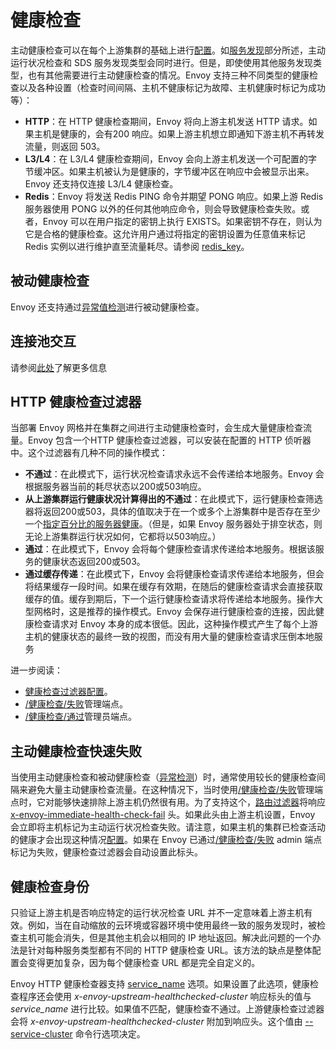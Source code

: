 # 健康检查

主动健康检查可以在每个上游集群的基础上进行[配置](../../configuration/cluster_manager/cluster_hc.md#config-cluster-manager-cluster-hc)。如[服务发现](service_discovery.md#arch-overview-service-discovery)部分所述，主动运行状况检查和 SDS 服务发现类型会同时进行。但是，即使使用其他服务发现类型，也有其他需要进行主动健康检查的情况。Envoy 支持三种不同类型的健康检查以及各种设置（检查时间间隔、主机不健康标记为故障、主机健康时标记为成功等）：

- **HTTP**：在 HTTP 健康检查期间，Envoy 将向上游主机发送 HTTP 请求。如果主机是健康的，会有200 响应。如果上游主机想立即通知下游主机不再转发流量，则返回 503。
- **L3/L4**：在 L3/L4 健康检查期间，Envoy 会向上游主机发送一个可配置的字节缓冲区。如果主机被认为是健康的，字节缓冲区在响应中会被显示出来。Envoy 还支持仅连接 L3/L4 健康检查。
- **Redis**：Envoy 将发送 Redis PING 命令并期望 PONG 响应。如果上游 Redis 服务器使用 PONG 以外的任何其他响应命令，则会导致健康检查失败。或者，Envoy 可以在用户指定的密钥上执行 EXISTS。如果密钥不存在，则认为它是合格的健康检查。这允许用户通过将指定的密钥设置为任意值来标记 Redis 实例以进行维护直至流量耗尽。请参阅 [redis_key](../../api-v1/cluster_manager/cluster_hc.md#config-cluster-manager-cluster-hc-redis-key)。

## 被动健康检查

Envoy 还支持通过[异常值检测](outlier.md#arch-overview-outlier-detection)进行被动健康检查。

## 连接池交互

请参阅[此处](connection_pooling.md#arch-overview-conn-pool-health-checking)了解更多信息

## HTTP 健康检查过滤器

当部署 Envoy 网格并在集群之间进行主动健康检查时，会生成大量健康检查流量。Envoy 包含一个HTTP 健康检查过滤器，可以安装在配置的 HTTP 侦听器中。这个过滤器有几种不同的操作模式：

- **不通过**：在此模式下，运行状况检查请求永远不会传递给本地服务。Envoy 会根据服务器当前的耗尽状态以200或503响应。
- **从上游集群运行健康状况计算得出的不通过**：在此模式下，运行健康检查筛选器将返回200或503，具体的值取决于在一个或多个上游集群中是否存在至少一个[指定百分比的服务器健康](../../api-v2/config/filter/http/health_check/v2/health_check.proto.md#envoy-api-field-config-filter-http-health-check-v2-healthcheck-cluster-min-healthy-percentages)。（但是，如果 Envoy 服务器处于排空状态，则无论上游集群运行状况如何，它都将以503响应。）
- **通过**：在此模式下，Envoy 会将每个健康检查请求传递给本地服务。根据该服务的健康状态返回200或503。
- **通过缓存传递**：在此模式下，Envoy 会将健康检查请求传递给本地服务，但会将结果缓存一段时间。如果在缓存有效期，在随后的健康检查请求会直接获取缓存的值。缓存到期后，下一个运行健康检查请求将传递给本地服务。操作大型网格时，这是推荐的操作模式。Envoy 会保存进行健康检查的连接，因此健康检查请求对 Envoy 本身的成本很低。因此，这种操作模式产生了每个上游主机的健康状态的最终一致的视图，而没有用大量的健康检查请求压倒本地服务

进一步阅读：

- [健康检查过滤器配置](../../configuration/http_filters/health_check_filter.md#config-http-filters-health-check)。
- [/健康检查/失败](../../operations/admin.md#operations-admin-interface-healthcheck-fail)管理端点。
- [/健康检查/通过](../../operations/admin.md#operations-admin-interface-healthcheck-ok)管理员端点。

## 主动健康检查快速失败

当使用主动健康检查和被动健康检查（[异常检测](outlier.md#arch-overview-outlier-detection)）时，通常使用较长的健康检查间隔来避免大量主动健康检查流量。在这种情况下，当时使用[/健康检查/失败](../../operations/admin.md#operations-admin-interface-healthcheck-fail)管理端点时，它对能够快速排除上游主机仍然很有用。为了支持这个，[路由过滤器](../../configuration/http_filters/router_filter.md#config-http-filters-router)将响应 [x-envoy-immediate-health-check-fail](../../configuration/http_filters/router_filter.md#config-http-filters-router-x-envoy-immediate-health-check-fail) 头。如果此头由上游主机设置，Envoy 会立即将主机标记为主动运行状况检查失败。请注意，如果主机的集群已检查活动的健康才会出现这种情况[配置](../../configuration/cluster_manager/cluster_hc.md#config-cluster-manager-cluster-hc)。如果在 Envoy 已通过[/健康检查/失败](../../operations/admin.md#operations-admin-interface-healthcheck-fail) admin 端点标记为失败，健康检查过滤器会自动设置此标头。

## 健康检查身份

只验证上游主机是否响应特定的运行状况检查 URL 并不一定意味着上游主机有效。例如，当在自动缩放的云环境或容器环境中使用最终一致的服务发现时，被检查主机可能会消失，但是其他主机会以相同的 IP 地址返回。解决此问题的一个办法是针对每种服务类型都有不同的 HTTP 健康检查 URL。该方法的缺点是整体配置会变得更加复杂，因为每个健康检查 URL 都是完全自定义的。

Envoy HTTP 健康检查器支持 [service_name](../../api-v1/cluster_manager/cluster_hc.md#config-cluster-manager-cluster-hc-service-name) 选项。如果设置了此选项，健康检查程序还会使用 *x-envoy-upstream-healthchecked-cluster* 响应标头的值与 *service_name* 进行比较。如果值不匹配，健康检查不通过。上游健康检查过滤器会将 *x-envoy-upstream-healthchecked-cluster* 附加到响应头。这个值由 [--service-cluster](../../operations/cli.md#cmdoption-service-cluster) 命令行选项决定。
